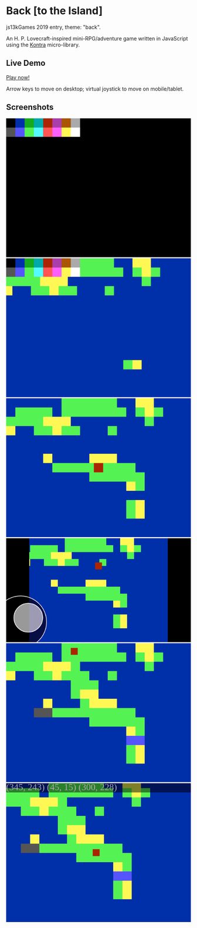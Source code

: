 Back [to the Island]
====================

js13kGames 2019 entry, theme: "back".

An H. P. Lovecraft-inspired mini-RPG/adventure game written in JavaScript using
the [Kontra](https://straker.github.io/kontra/) micro-library.

Live Demo
---------

[Play now!](https://ajbkr.github.io/back/)

Arrow keys to move on desktop; virtual joystick to move on mobile/tablet.

Screenshots
-----------

![VGA 640x480, 16-color palette](screenshots/000.png "VGA 640x480, 16-color palette")
![Tile engine with palette overlay](screenshots/001.png "Tile engine with palette overlay")
![Basic player movement](screenshots/002.png "Basic player movement")
![Virtual joystick and canvas resize](screenshots/003.png "Virtual joystick and canvas resize")
![Add collision layer to tile engine](screenshots/004.png "Add collision layer to tile engine")
![Debug camera pan](screenshots/005.png "Debug camera pan")
